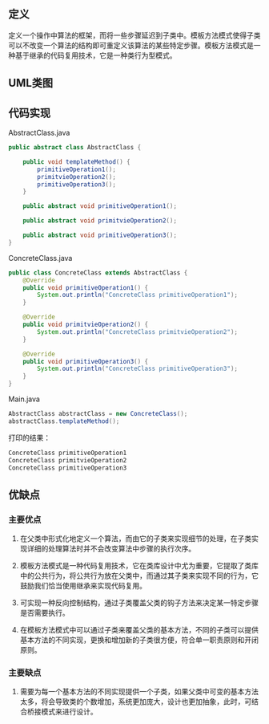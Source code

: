 ## 定义

定义一个操作中算法的框架，而将一些步骤延迟到子类中。模板方法模式使得子类可以不改变一个算法的结构即可重定义该算法的某些特定步骤。模板方法模式是一种基于继承的代码复用技术，它是一种类行为型模式。


## UML类图

## 代码实现

AbstractClass.java
``` java
public abstract class AbstractClass {

    public void templateMethod() {
        primitiveOperation1();
        primitvieOperation2();
        primitiveOperation3();
    }

    public abstract void primitiveOperation1();

    public abstract void primitvieOperation2();

    public abstract void primitiveOperation3();
}
```

ConcreteClass.java
``` java
public class ConcreteClass extends AbstractClass {
    @Override
    public void primitiveOperation1() {
        System.out.println("ConcreteClass primitiveOperation1");
    }

    @Override
    public void primitvieOperation2() {
        System.out.println("ConcreteClass primitvieOperation2");
    }

    @Override
    public void primitiveOperation3() {
        System.out.println("ConcreteClass primitiveOperation3");
    }
}
```

Main.java
``` java
AbstractClass abstractClass = new ConcreteClass();
abstractClass.templateMethod();
```

打印的结果：
``` java
ConcreteClass primitiveOperation1
ConcreteClass primitvieOperation2
ConcreteClass primitiveOperation3
```

## 优缺点

### 主要优点

1. 在父类中形式化地定义一个算法，而由它的子类来实现细节的处理，在子类实现详细的处理算法时并不会改变算法中步骤的执行次序。

2. 模板方法模式是一种代码复用技术，它在类库设计中尤为重要，它提取了类库中的公共行为，将公共行为放在父类中，而通过其子类来实现不同的行为，它鼓励我们恰当使用继承来实现代码复用。

3. 可实现一种反向控制结构，通过子类覆盖父类的钩子方法来决定某一特定步骤是否需要执行。

4. 在模板方法模式中可以通过子类来覆盖父类的基本方法，不同的子类可以提供基本方法的不同实现，更换和增加新的子类很方便，符合单一职责原则和开闭原则。

### 主要缺点

1. 需要为每一个基本方法的不同实现提供一个子类，如果父类中可变的基本方法太多，将会导致类的个数增加，系统更加庞大，设计也更加抽象，此时，可结合桥接模式来进行设计。